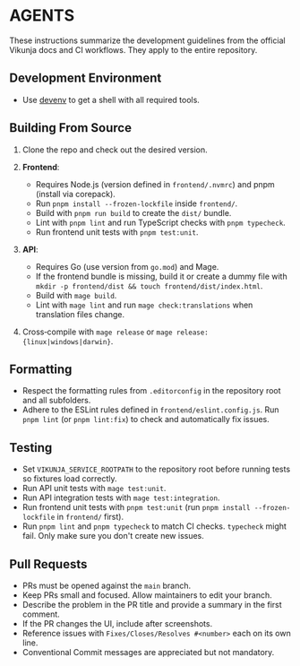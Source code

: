 # AGENTS

These instructions summarize the development guidelines from the official Vikunja docs and CI workflows. They apply to the entire repository.

## Development Environment
- Use [devenv](https://devenv.sh/) to get a shell with all required tools.

## Building From Source
1. Clone the repo and check out the desired version.

2. **Frontend**:
	- Requires Node.js (version defined in `frontend/.nvmrc`) and pnpm (install via corepack).
	- Run `pnpm install --frozen-lockfile` inside `frontend/`.
	- Build with `pnpm run build` to create the `dist/` bundle.
	- Lint with `pnpm lint` and run TypeScript checks with `pnpm typecheck`.
	- Run frontend unit tests with `pnpm test:unit`.
3. **API**:
	- Requires Go (use version from `go.mod`) and Mage.
	- If the frontend bundle is missing, build it or create a dummy file with `mkdir -p frontend/dist && touch frontend/dist/index.html`.
	- Build with `mage build`.
	- Lint with `mage lint` and run `mage check:translations` when translation files change.
4. Cross‑compile with `mage release` or `mage release:{linux|windows|darwin}`.

## Formatting
- Respect the formatting rules from `.editorconfig` in the repository root and all subfolders.
- Adhere to the ESLint rules defined in `frontend/eslint.config.js`. Run `pnpm lint` (or `pnpm lint:fix`) to check and automatically fix issues.

## Testing
- Set `VIKUNJA_SERVICE_ROOTPATH` to the repository root before running tests so fixtures load correctly.
- Run API unit tests with `mage test:unit`.
- Run API integration tests with `mage test:integration`.
- Run frontend unit tests with `pnpm test:unit` (run `pnpm install --frozen-lockfile` in `frontend/` first).
- Run `pnpm lint` and `pnpm typecheck` to match CI checks. `typecheck` might fail. Only make sure you don't create new issues.

## Pull Requests
- PRs must be opened against the `main` branch.
- Keep PRs small and focused. Allow maintainers to edit your branch.
- Describe the problem in the PR title and provide a summary in the first comment.
- If the PR changes the UI, include after screenshots.
- Reference issues with `Fixes/Closes/Resolves #<number>` each on its own line.
- Conventional Commit messages are appreciated but not mandatory.

